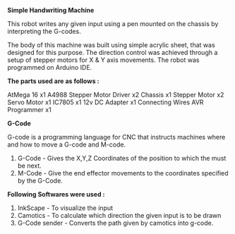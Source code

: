 **Simple Handwriting Machine**

This robot writes any given input using a pen mounted on the chassis by interpreting the G-codes.  

The body of this machine was built using simple acrylic sheet, that was designed for this purpose.
The direction control was achieved through a setup of stepper motors for X & Y axis movements.
The robot was programmed on Arduino IDE.

**The parts used are as follows :**

AtMega 16 x1
A4988 Stepper Motor Driver x2
Chassis x1
Stepper Motor x2
Servo Motor x1
IC7805 x1
12v DC Adapter x1
Connecting Wires 
AVR Programmer x1


**G-Code**

G-code is a programming language for CNC that instructs machines where and how to move a G-code and M-code.
1. G-Code - Gives the X,Y,Z Coordinates of the position to which the must be next.
2. M-Code - Give the end effector movements to the coordinates specified by the G-Code.

**Following Softwares were used :**

1. InkScape - To visualize the input
2. Camotics - To calculate which direction the given input is to be drawn
3. G-Code sender - Converts the path given by camotics into g-code.
